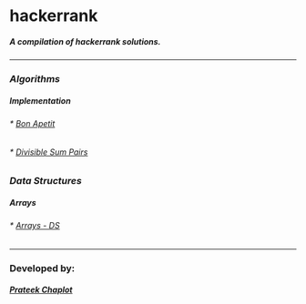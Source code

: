 # hackerrank
##### A compilation of hackerrank solutions.
---
### _Algorithms_
##### _Implementation_
###### * [_Bon Apetit_](Algorithms/Implementation/bon-appetit.cpp)
###### * [_Divisible Sum Pairs_](Algorithms/Implementation/divisible-sum-pairs.cpp)
### _Data Structures_
##### _Arrays_
###### * [_Arrays - DS_](ds/arrays/arrays-ds.c)
---
### Developed by:
##### [Prateek Chaplot](https://github.com/prateekchaplot)
